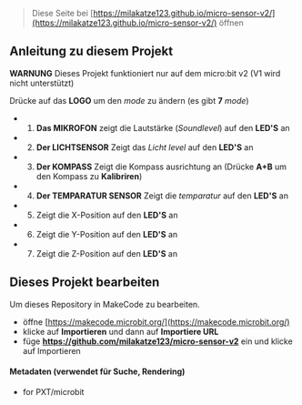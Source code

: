 
> Diese Seite bei [https://milakatze123.github.io/micro-sensor-v2/](https://milakatze123.github.io/micro-sensor-v2/) öffnen

## Anleitung zu diesem Projekt

**WARNUNG** Dieses Projekt funktioniert nur auf dem micro:bit v2 (V1 wird nicht unterstützt)

Drücke auf das **LOGO** um den *mode* zu ändern (es gibt **7** *mode*)
* 1. **Das MIKROFON** zeigt die Lautstärke (*Soundlevel*) auf den **LED'S** an
* 2. **Der LICHTSENSOR** Zeigt das *Licht level* auf den **LED'S** an
* 3. **Der KOMPASS** Zeigt die Kompass ausrichtung an (Drücke **A+B** um den Kompass zu **Kalibriren**)
* 4. **Der TEMPARATUR SENSOR** Zeigt die *temparatur* auf den **LED'S** an
* 5. Zeigt die X-Position auf den **LED'S** an
* 6. Zeigt die Y-Position auf den **LED'S** an
* 7. Zeigt die Z-Position auf den **LED'S** an

## Dieses Projekt bearbeiten

Um dieses Repository in MakeCode zu bearbeiten.

* öffne [https://makecode.microbit.org/](https://makecode.microbit.org/)
* klicke auf **Importieren** und dann auf **Importiere URL**
* füge **https://github.com/milakatze123/micro-sensor-v2** ein und klicke auf Importieren

#### Metadaten (verwendet für Suche, Rendering)

* for PXT/microbit
<script src="https://makecode.com/gh-pages-embed.js"></script><script>makeCodeRender("{{ site.makecode.home_url }}", "{{ site.github.owner_name }}/{{ site.github.repository_name }}");</script>
